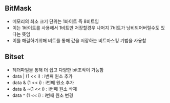 ## BitMask
* 메모리의 최소 크기 단위는 1바이트 즉 8비트임
* 이는 1바이트를 사용해서 1비트만 저장할경우 나머지 7비트가 낭비되어버릴수도 있다는 뜻임
* 이를 해결하기위해 비트를 통해 값을 저장하는 비트마스킹 기법을 사용함  

## Bitset
* <bitset> 헤더파일을 통해 더 쉽고 다양한 bit조작이 가능함
* data | (1 << i) : i번째 원소 추가
* data & (1 << i) : i번째 원소 추가
* data & ~(1 << i) : i번째 원소 삭제
* data ^ (1 << i) : i번째 원소 변경

  
